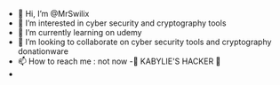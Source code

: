 - 👋 Hi, I’m @MrSwilix
- 👀 I’m interested in cyber security and cryptography tools
- 🌱 I’m currently learning on udemy 
- 💞️ I’m looking to collaborate on cyber security tools and cryptography donationware
- 📫 How to reach me : not now
-🔰 KABYLIE'S HACKER 🔰
- 

<!---
MrSwilix/MrSwilix is a ✨ special ✨ repository because its `README.md` (this file) appears on your GitHub profile.
Vous pouvez cliquer sur le lien Aperçu pour examiner vos modifications.

